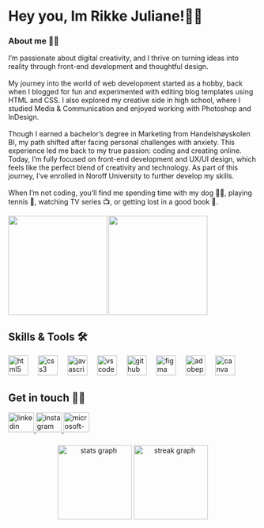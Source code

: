 # Hey you, Im Rikke Juliane!👋🏼

### About me 👸🏽  
<p align="left">I’m passionate about digital creativity, and I thrive on turning ideas into reality through front-end development and thoughtful design. <br><br>My journey into the world of web development started as a hobby, back when I blogged for fun and experimented with editing blog templates using HTML and CSS. I also explored my creative side in high school, where I studied Media & Communication and enjoyed working with Photoshop and InDesign.<br><br>Though I earned a bachelor’s degree in Marketing from Handelshøyskolen BI, my path shifted after facing personal challenges with anxiety. This experience led me back to my true passion: coding and creating online. Today, I’m fully focused on front-end development and UX/UI design, which feels like the perfect blend of creativity and technology. As part of this journey, I’ve enrolled in Noroff University to further develop my skills. <br><br>When I’m not coding, you’ll find me spending time with my dog 🐕‍🦺, playing tennis 🎾, watching TV series 📺, or getting lost in a good book 📖.</p>  

<img height="200" src="https://i.postimg.cc/SKRgfyFJ/DALL-E-2024-10-03-21-01-50-A-cartoon-version-of-a-girl-coding-in-a-cozy-darker-room-with-her-hai.webp"  /><img align="left" height="200" src="https://i.postimg.cc/8PfXqkjW/Design-uten-navn.png"  />


## Skills & Tools 🛠️  
<div align="left">
  <img src="https://cdn.jsdelivr.net/gh/devicons/devicon/icons/html5/html5-original.svg" height="40" alt="html5 logo"  />
  <img width="12" />
  <img src="https://cdn.jsdelivr.net/gh/devicons/devicon/icons/css3/css3-original.svg" height="40" alt="css3 logo"  />
  <img width="12" />
  <img src="https://cdn.jsdelivr.net/gh/devicons/devicon/icons/javascript/javascript-original.svg" height="40" alt="javascript logo"  />
  <img width="12" />
  <img src="https://cdn.jsdelivr.net/gh/devicons/devicon/icons/vscode/vscode-original.svg" height="40" alt="vscode logo"  />
  <img width="12" />
  <img src="https://skillicons.dev/icons?i=github" height="40" alt="github logo"  />
  <img width="12" />
  <img src="https://cdn.jsdelivr.net/gh/devicons/devicon/icons/figma/figma-original.svg" height="40" alt="figma logo"  />
  <img width="12" />
  <img src="https://skillicons.dev/icons?i=ps" height="40" alt="adobephotoshop logo"  />
  <img width="12" />
  <img src="https://cdn.jsdelivr.net/gh/devicons/devicon/icons/canva/canva-original.svg" height="40" alt="canva logo"  />
</div>

###

## Get in touch 🤙🏼  
<a href="https://www.linkedin.com/in/rikkejuliane/" target="_blank">
    <img src="https://raw.githubusercontent.com/maurodesouza/profile-readme-generator/master/src/assets/icons/social/linkedin/default.svg" width="52" height="40" alt="linkedin logo"  />
  </a>
  <a href="https://www.instagram.com/rikkejuliane/" target="_blank">
    <img src="https://raw.githubusercontent.com/maurodesouza/profile-readme-generator/master/src/assets/icons/social/instagram/default.svg" width="52" height="40" alt="instagram logo"  />
  </a>
  <a href="mailto:rikke-juliane@hotmail.com" target="_blank">
    <img src="https://raw.githubusercontent.com/maurodesouza/profile-readme-generator/master/src/assets/icons/social/microsoft-outlook/default.svg" width="52" height="40" alt="microsoft-outlook logo"  />
  </a>
</div>

###
<div align="center">
  <img src="https://github-readme-stats.vercel.app/api?username=Rikkejuliane&hide_title=false&hide_rank=false&show_icons=true&include_all_commits=true&count_private=true&disable_animations=false&theme=synthwave&locale=en&hide_border=false&order=1" height="150" alt="stats graph"  />
  <img src="https://streak-stats.demolab.com?user=Rikkejuliane&locale=en&mode=daily&theme=synthwave&hide_border=false&border_radius=5&order=3" height="150" alt="streak graph"  />
</div>
